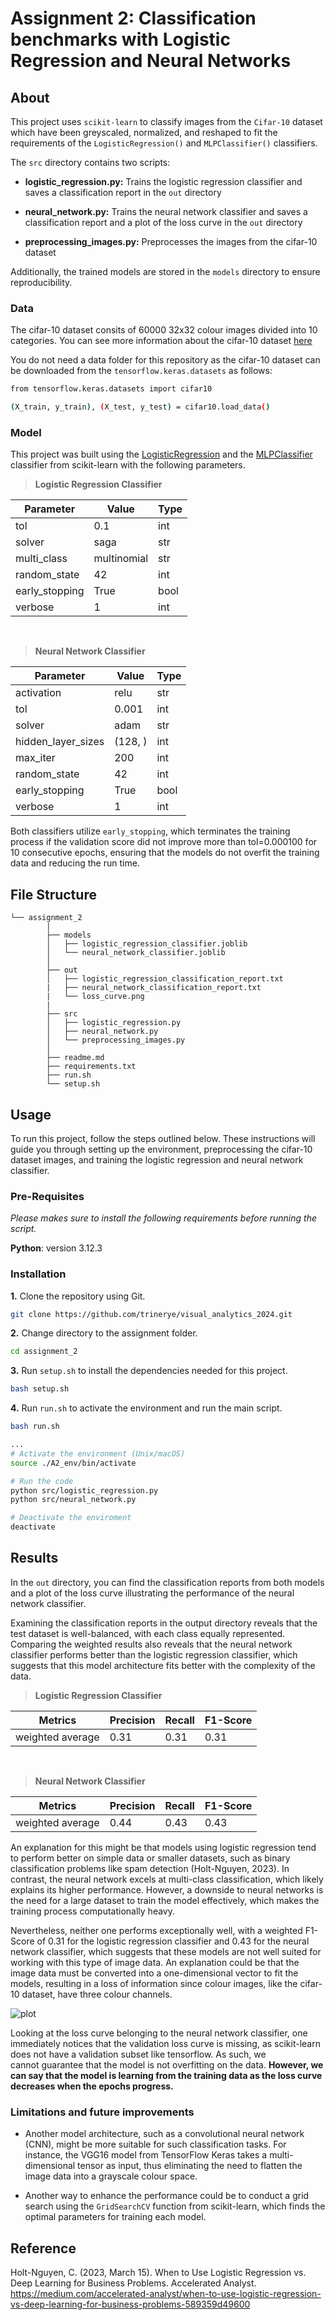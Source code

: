 # Assignment 2: Classification benchmarks with Logistic Regression and Neural Networks

## About

This project uses ``scikit-learn`` to classify images from the ``Cifar-10`` dataset which have been greyscaled, normalized, and reshaped to fit the requirements of the ``LogisticRegression()`` and ``MLPClassifier()`` classifiers. 

The ``src`` directory contains two scripts:

-  **logistic_regression.py:** Trains the logistic regression classifier and saves a classification report in the ``out`` directory

- **neural_network.py:** Trains the neural network classifier and saves a classification report and a plot of the loss curve in the ``out`` directory

- **preprocessing_images.py:** Preprocesses the images from the cifar-10 dataset

Additionally, the trained models are stored in the ``models`` directory to ensure reproducibility.

### Data

The cifar-10 dataset consits of 60000 32x32 colour images divided into 10 categories. You can see more information about the cifar-10 dataset [here](https://www.cs.toronto.edu/~kriz/cifar.html)

You do not need a data folder for this repository as the cifar-10 dataset can be downloaded from the ``tensorflow.keras.datasets`` as follows:

```sh
from tensorflow.keras.datasets import cifar10

(X_train, y_train), (X_test, y_test) = cifar10.load_data()
```
### Model

This project was built using the [LogisticRegression](https://scikit-learn.org/stable/modules/generated/sklearn.linear_model.LogisticRegression.html) and the [MLPClassifier](https://scikit-learn.org/stable/modules/generated/sklearn.neural_network.MLPClassifier.html) classifier from scikit-learn with the following parameters. 

>**Logistic Regression Classifier**

| Parameter      | Value      | Type | 
|----------------|------------|------|
| tol            | 0.1        | int  |
| solver         | saga       | str  |
| multi_class    | multinomial| str  |        
| random_state   | 42         | int  |
| early_stopping | True       | bool |
| verbose        | 1          | int  |

<br>

>**Neural Network Classifier**

| Parameter          | Value   | Type |
|--------------------|---------|------|
| activation         | relu    | str  |
| tol                | 0.001   | int  |
| solver             | adam    | str  |
| hidden_layer_sizes | (128, ) | int  |
| max_iter           | 200     | int  |        
| random_state       | 42      | int  |
| early_stopping     | True    | bool |
| verbose            | 1       | int  |

Both classifiers utilize ``early_stopping``, which terminates the training process if the validation score did not improve more than tol=0.000100 for 10 consecutive epochs, ensuring that the models do not overfit the training data and reducing the run time. 

##  File Structure

```
└── assignment_2
        |
        ├── models
        │   ├── logistic_regression_classifier.joblib
        │   └── neural_network_classifier.joblib
        │      
        ├── out
        │   ├── logistic_regression_classification_report.txt
        |   ├── neural_network_classification_report.txt
        |   └── loss_curve.png
        |
        ├── src
        │   ├── logistic_regression.py
        │   ├── neural_network.py
        │   └── preprocessing_images.py
        │     
        ├── readme.md
        ├── requirements.txt
        ├── run.sh
        └── setup.sh
```

## Usage

To run this project, follow the steps outlined below. These instructions will guide you through setting up the environment, preprocessing the cifar-10 dataset images, and training the logistic regression and neural network classifier. 

### Pre-Requisites

*Please makes sure to install the following requirements before running the script.*

**Python**: version 3.12.3

### Installation

**1.** Clone the repository using Git.
```sh
git clone https://github.com/trinerye/visual_analytics_2024.git
```

**2.** Change directory to the assignment folder.
```sh
cd assignment_2
```

**3.** Run ``setup.sh`` to install the dependencies needed for this project. 
```sh
bash setup.sh
```
**4.** Run ``run.sh`` to activate the environment and run the main script. 
```sh
bash run.sh
```

```sh
...
# Activate the environment (Unix/macOS)
source ./A2_env/bin/activate

# Run the code
python src/logistic_regression.py 
python src/neural_network.py

# Deactivate the enviroment
deactivate
```

## Results 

In the ``out`` directory, you can find the classification reports from both models and a plot of the loss curve illustrating the performance of the neural network classifier. 

Examining the classification reports in the output directory reveals that the test dataset is well-balanced, with each class equally represented. Comparing the weighted results also reveals that the neural network classifier performs better than the logistic regression classifier, which suggests that this model architecture fits better with the complexity of the data.

>**Logistic Regression Classifier**

|Metrics         |Precision   |Recall|F1-Score|
|----------------|------------|------|--------|
|weighted average|0.31        |0.31  |0.31    |

<br>

>**Neural Network Classifier**

|Metrics         |Precision   |Recall|F1-Score|
|----------------|------------|------|--------|
|weighted average|0.44        |0.43  |0.43    |

An explanation for this might be that models using logistic regression tend to perform better on simple data or smaller datasets, such as binary classification problems like spam detection (Holt-Nguyen, 2023). In contrast, the neural network excels at multi-class classification, which likely explains its higher performance. However, a downside to neural networks is the need for a large dataset to train the model effectively, which makes the training process computationally heavy.

Nevertheless, neither one performs exceptionally well, with a weighted F1-Score of 0.31 for the logistic regression classifier and 0.43 for the neural network classifier, which suggests that these models are not well suited for working with this type of image data. An explanation could be that the image data must be converted into a one-dimensional vector to fit the models, resulting in a loss of information since colour images, like the cifar-10 dataset, have three colour channels. 

![plot](out/neural_network_loss_curve.png)

Looking at the loss curve belonging to the neural network classifier, one immediately notices that the validation loss curve is missing, as scikit-learn does not have a validation subset like tensorflow. As such, we cannot guarantee that the model is not overfitting on the data. **However, we can say that the model is learning from the training data as the loss curve decreases when the epochs progress.**

### Limitations and future improvements 
- Another model architecture, such as a convolutional neural network (CNN), might be more suitable for such classification tasks. For instance, the VGG16 model from TensorFlow Keras takes a multi-dimensional tensor as input, thus eliminating the need to flatten the image data into a grayscale colour space.

- Another way to enhance the performance could be to conduct a grid search using the ``GridSearchCV`` function from scikit-learn, which finds the optimal parameters for training each model. 


## Reference
Holt-Nguyen, C. (2023, March 15). When to Use Logistic Regression vs. Deep Learning for Business Problems. Accelerated Analyst. https://medium.com/accelerated-analyst/when-to-use-logistic-regression-vs-deep-learning-for-business-problems-589359d49600 